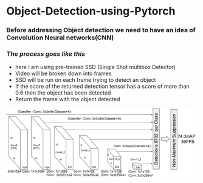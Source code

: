 # Object-Detection-using-Pytorch

### Before addressing Object detection we need to have an idea of Convolution Neural networks(CNN)

### *The process goes like this*

- here I am using pre-trained SSD (Single Shot multibox Detector)
- Video will be broken down into frames 
- SSD will be run on each frame trying to detect an object
- If the score of the returned detection tensor has a score of more than 0.6 then the object has been detected
- Return the frame with the object detected



![SSD](https://github.com/Sahana-M/Images/blob/master/ssd.png)
